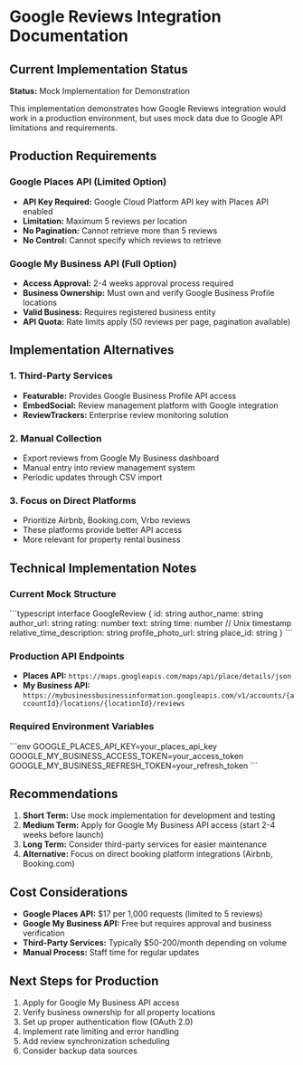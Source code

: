# Google Reviews Integration Documentation

## Current Implementation Status

**Status:** Mock Implementation for Demonstration

This implementation demonstrates how Google Reviews integration would work in a production environment, but uses mock data due to Google API limitations and requirements.

## Production Requirements

### Google Places API (Limited Option)
- **API Key Required:** Google Cloud Platform API key with Places API enabled
- **Limitation:** Maximum 5 reviews per location
- **No Pagination:** Cannot retrieve more than 5 reviews
- **No Control:** Cannot specify which reviews to retrieve

### Google My Business API (Full Option)
- **Access Approval:** 2-4 weeks approval process required
- **Business Ownership:** Must own and verify Google Business Profile locations
- **Valid Business:** Requires registered business entity
- **API Quota:** Rate limits apply (50 reviews per page, pagination available)

## Implementation Alternatives

### 1. Third-Party Services
- **Featurable:** Provides Google Business Profile API access
- **EmbedSocial:** Review management platform with Google integration
- **ReviewTrackers:** Enterprise review monitoring solution

### 2. Manual Collection
- Export reviews from Google My Business dashboard
- Manual entry into review management system
- Periodic updates through CSV import

### 3. Focus on Direct Platforms
- Prioritize Airbnb, Booking.com, Vrbo reviews
- These platforms provide better API access
- More relevant for property rental business

## Technical Implementation Notes

### Current Mock Structure
\`\`\`typescript
interface GoogleReview {
  id: string
  author_name: string
  author_url: string
  rating: number
  text: string
  time: number // Unix timestamp
  relative_time_description: string
  profile_photo_url: string
  place_id: string
}
\`\`\`

### Production API Endpoints
- **Places API:** `https://maps.googleapis.com/maps/api/place/details/json`
- **My Business API:** `https://mybusinessbusinessinformation.googleapis.com/v1/accounts/{accountId}/locations/{locationId}/reviews`

### Required Environment Variables
\`\`\`env
GOOGLE_PLACES_API_KEY=your_places_api_key
GOOGLE_MY_BUSINESS_ACCESS_TOKEN=your_access_token
GOOGLE_MY_BUSINESS_REFRESH_TOKEN=your_refresh_token
\`\`\`

## Recommendations

1. **Short Term:** Use mock implementation for development and testing
2. **Medium Term:** Apply for Google My Business API access (start 2-4 weeks before launch)
3. **Long Term:** Consider third-party services for easier maintenance
4. **Alternative:** Focus on direct booking platform integrations (Airbnb, Booking.com)

## Cost Considerations

- **Google Places API:** $17 per 1,000 requests (limited to 5 reviews)
- **Google My Business API:** Free but requires approval and business verification
- **Third-Party Services:** Typically $50-200/month depending on volume
- **Manual Process:** Staff time for regular updates

## Next Steps for Production

1. Apply for Google My Business API access
2. Verify business ownership for all property locations
3. Set up proper authentication flow (OAuth 2.0)
4. Implement rate limiting and error handling
5. Add review synchronization scheduling
6. Consider backup data sources
